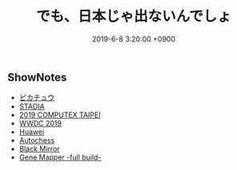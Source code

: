 ﻿---
actor_ids:
  - kou
  - hikaru
audio_file_path: /audio/11.mp3
audio_file_size: 47
date: 2019-6-8 3:20:00 +0900
description: STADIA、Autochess、COMPUTEX、WWDC、Huawei問題等について話しました
duration: "103:50"
layout: article
title: 11. でも、日本じゃ出ないんでしょ
---

## ShowNotes

- [ピカチュウ](https://meitantei-pikachu.jp/)
- [STADIA](https://japanese.engadget.com/2019/06/06/google-stadia-9-99-14-11/)
- [2019 COMPUTEX TAIPEI](https://www.computextaipei.jp/)
- [WWDC 2019](https://www.apple.com/apple-events/)
- [Huawei](https://www.huawei.com/)
- [Autochess](https://www.4gamer.net/games/463/G046338/20190606086/)
- [Black Mirror](https://www.netflix.com/title/70264888)
- [Gene Mapper -full build-](https://www.amazon.co.jp/dp/B00CHIFA1M/)